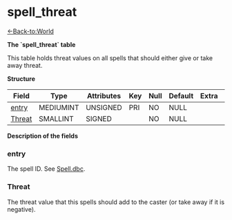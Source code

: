 # spell\_threat

[<-Back-to:World](database-world.md)

**The \`spell\_threat\` table**

This table holds threat values on all spells that should either give or take away threat.

**Structure**

| Field       | Type         | Attributes | Key | Null | Default | Extra | Comment |
|-------------|--------------|------------|-----|------|---------|-------|---------|
| [entry][1]  | MEDIUMINT | UNSIGNED   | PRI | NO   | NULL    |       |         |
| [Threat][2] | SMALLINT  | SIGNED     |     | NO   | NULL    |       |         |

[1]: #entry
[2]: #threat

**Description of the fields**

### entry

The spell ID. See [Spell.dbc](Spell).

### Threat

The threat value that this spells should add to the caster (or take away if it is negative).
